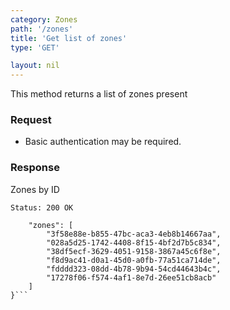 ```yaml
---
category: Zones
path: '/zones'
title: 'Get list of zones'
type: 'GET'

layout: nil
---
```


This method returns a list of zones present

### Request

* Basic authentication may be required.

### Response

Zones by ID

```Status: 200 OK```
```{
    "zones": [
        "3f58e88e-b855-47bc-aca3-4eb8b14667aa",
        "028a5d25-1742-4408-8f15-4bf2d7b5c834",
        "38df5ecf-3629-4051-9158-3867a45c6f8e",
        "f8d9ac41-d0a1-45d0-a0fb-77a51ca714de",
        "fdddd323-08dd-4b78-9b94-54cd44643b4c",
        "17278f06-f574-4af1-8e7d-26ee51cb8acb"
    ]
}```

